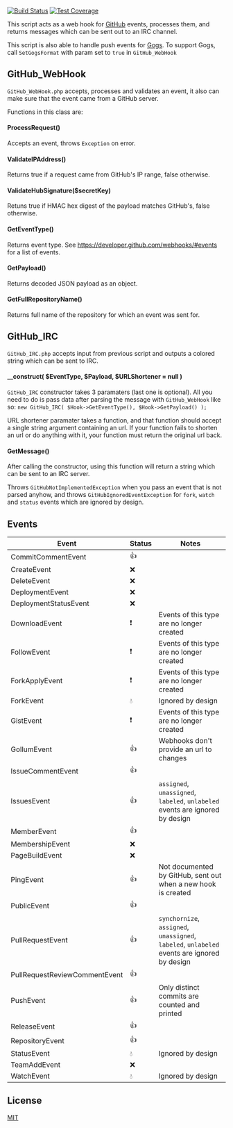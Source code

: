 [![Build Status](https://img.shields.io/travis/xPaw/GitHub-WebHook.svg?style=flat-square)](https://travis-ci.org/xPaw/GitHub-WebHook)
[![Test Coverage](https://img.shields.io/codeclimate/coverage/github/xPaw/GitHub-WebHook.svg?style=flat-square)](https://codeclimate.com/github/xPaw/GitHub-WebHook/coverage)

This script acts as a web hook for [GitHub](https://github.com/) events, processes them,
and returns messages which can be sent out to an IRC channel.

This script is also able to handle push events for [Gogs](https://gogs.io/).
To support Gogs, call `SetGogsFormat` with param set to `true` in `GitHub_WebHook`

## GitHub_WebHook
`GitHub_WebHook.php` accepts, processes and validates an event,
it also can make sure that the event came from a GitHub server.

Functions in this class are:

#### ProcessRequest()
Accepts an event, throws `Exception` on error.

#### ValidateIPAddress()
Returns true if a request came from GitHub's IP range, false otherwise.

#### ValidateHubSignature($secretKey)
Retuns true if HMAC hex digest of the payload matches GitHub's, false otherwise.

#### GetEventType()
Returns event type.
See https://developer.github.com/webhooks/#events for a list of events.

#### GetPayload()
Returns decoded JSON payload as an object.

#### GetFullRepositoryName()
Returns full name of the repository for which an event was sent for.

## GitHub_IRC
`GitHub_IRC.php` accepts input from previous script and outputs
a colored string which can be sent to IRC.

#### __construct( $EventType, $Payload, $URLShortener = null )
`GitHub_IRC` constructor takes 3 paramaters (last one is optional).
All you need to do is pass data after parsing the message with `GitHub_WebHook`
like so: `new GitHub_IRC( $Hook->GetEventType(), $Hook->GetPayload() );`

URL shortener paramater takes a function, and that function should accept
a single string argument containing an url. If your function fails to
shorten an url or do anything with it, your function must return the
original url back.

#### GetMessage()
After calling the constructor, using this function will return
a string which can be sent to an IRC server.

Throws `GitHubNotImplementedException` when you pass an event that
is not parsed anyhow, and throws `GitHubIgnoredEventException` for
`fork`, `watch` and `status` events which are ignored by design.

## Events

Event                         | Status | Notes
----------------------------- | ------ | -----
CommitCommentEvent            | :+1: |
CreateEvent                   | :x: |
DeleteEvent                   | :x: |
DeploymentEvent               | :x: |
DeploymentStatusEvent         | :x: |
DownloadEvent                 | :exclamation: | Events of this type are no longer created
FollowEvent                   | :exclamation: | Events of this type are no longer created
ForkApplyEvent                | :exclamation: | Events of this type are no longer created
ForkEvent                     | :droplet: | Ignored by design
GistEvent                     | :exclamation: | Events of this type are no longer created
GollumEvent                   | :+1: | Webhooks don't provide an url to changes
IssueCommentEvent             | :+1: |
IssuesEvent                   | :+1: | `assigned`, `unassigned`, `labeled`, `unlabeled` events are ignored by design
MemberEvent                   | :+1: |
MembershipEvent               | :x: |
PageBuildEvent                | :x: |
PingEvent                     | :+1: | Not documented by GitHub, sent out when a new hook is created
PublicEvent                   | :+1: |
PullRequestEvent              | :+1: | `synchornize`, `assigned`, `unassigned`, `labeled`, `unlabeled` events are ignored by design
PullRequestReviewCommentEvent | :+1: |
PushEvent                     | :+1: | Only distinct commits are counted and printed
ReleaseEvent                  | :+1: |
RepositoryEvent               | :+1: |
StatusEvent                   | :droplet: | Ignored by design
TeamAddEvent                  | :x: |
WatchEvent                    | :droplet: | Ignored by design

## License
[MIT](LICENSE)
